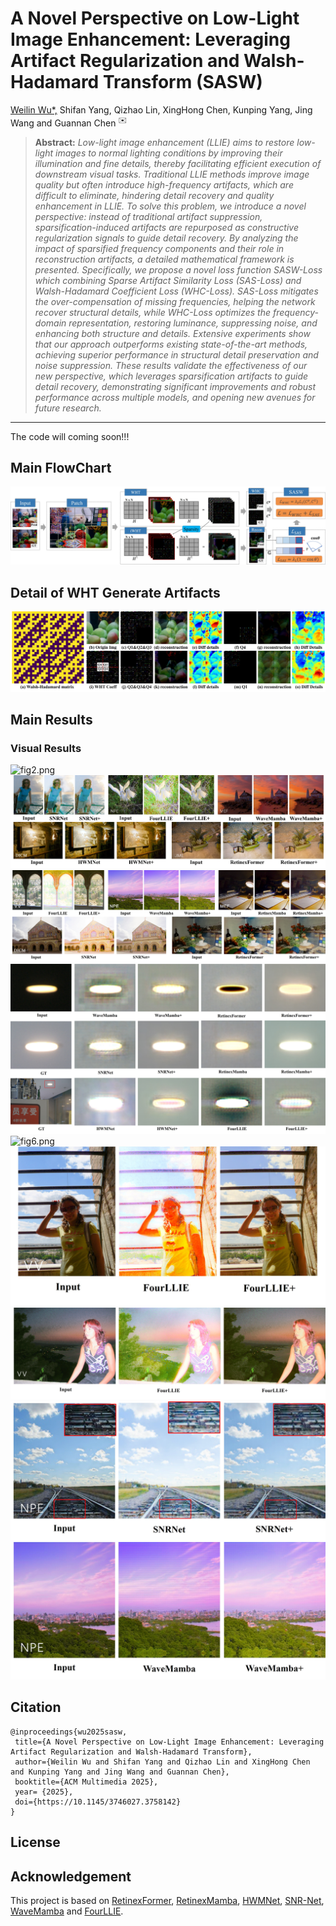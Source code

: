 # A Novel Perspective on Low-Light Image Enhancement: Leveraging Artifact Regularization and Walsh-Hadamard Transform (SASW)

<a href="https://werring.wu.github.io">Weilin Wu*,</a> Shifan Yang, Qizhao Lin, XingHong Chen, Kunping Yang, Jing Wang and Guannan Chen <sup>✉️</sup>

> **Abstract:** *Low-light image enhancement (LLIE) aims to restore low-light images to normal lighting conditions by improving their illumination and fine details, thereby facilitating efficient execution of downstream visual tasks. Traditional LLIE methods improve image quality but often introduce high-frequency artifacts, which are difficult to eliminate, hindering detail recovery and quality enhancement in LLIE.
To solve this problem, we introduce a novel perspective: instead of traditional artifact suppression, sparsification-induced artifacts are repurposed as constructive regularization signals to guide detail recovery. By analyzing the impact of sparsified frequency components and their role in reconstruction artifacts, a detailed mathematical framework is presented. Specifically, we propose a novel loss function SASW-Loss which combining Sparse Artifact Similarity Loss (SAS-Loss) and Walsh-Hadamard Coefficient Loss (WHC-Loss).
SAS-Loss mitigates the over-compensation of missing frequencies, helping the network recover structural details, while WHC-Loss optimizes the frequency-domain representation, restoring luminance, suppressing noise, and enhancing both structure and details. Extensive experiments show that our approach outperforms existing state-of-the-art methods, achieving superior performance in structural detail preservation and noise suppression. These results validate the effectiveness of our new perspective, which leverages sparsification artifacts to guide detail recovery, demonstrating significant improvements and robust performance across multiple models, and opening new avenues for future research.* 
<hr />
The code will coming soon!!!

## Main FlowChart
![flowchart](Imgs/framwork0.jpg)

## Detail of WHT Generate Artifacts
![WHT](Imgs/detail_wht_merge.jpg)

## Main Results

### Visual Results
![fig2.png](Imgs/visual_v1_v2_result_0.jpg)
![fig3.png](Imgs/unpairImg_01.jpg)
![fig4.png](Imgs/unpairImg_02.jpg)
![fig5.png](supplement/supp_compare_0.jpg)
![fig6.png](supplement/supp_compare_1.png)
![fig7.png](supplement/supp_unpair_FourLLIE.jpg)
![fig8.png](supplement/supp_unpair_FourLLIE-0.jpg)
![fig9.png](supplement/supp_unpair_snr.jpg)
![fig10.png](supplement/supp_unpair_waveMamba.jpg)

## Citation
```
@inproceedings{wu2025sasw,
 title={A Novel Perspective on Low-Light Image Enhancement: Leveraging Artifact Regularization and Walsh-Hadamard Transform},
 author={Weilin Wu and Shifan Yang and Qizhao Lin and XingHong Chen and Kunping Yang and Jing Wang and Guannan Chen},
 booktitle={ACM Multimedia 2025},
 year= {2025},
 doi={https://10.1145/3746027.3758142}
}
```
## License

## Acknowledgement
This project is based on [RetinexFormer](), [RetinexMamba](), [HWMNet](), [SNR-Net](), [WaveMamba]() and [FourLLIE]().
